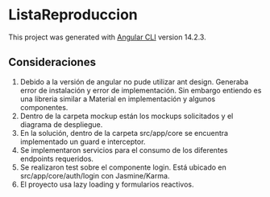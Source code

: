 # ListaReproduccion

This project was generated with [Angular CLI](https://github.com/angular/angular-cli) version 14.2.3.

## Consideraciones

1. Debido a la versión de angular no pude utilizar ant design. Generaba error de instalación y error de implementación. Sin embargo entiendo es una libreria similar a Material en implementación y algunos componentes.
2. Dentro de la carpeta mockup están los mockups solicitados y el diagrama de despliegue.
3. En la solución, dentro de la carpeta src/app/core se encuentra implementado un guard e interceptor.
4. Se implementaron servicios para el consumo de los diferentes endpoints requeridos.
5. Se realizaron test sobre el componente login. Está ubicado en src/app/core/auth/login con Jasmine/Karma.
6. El proyecto usa lazy loading y formularios reactivos.



